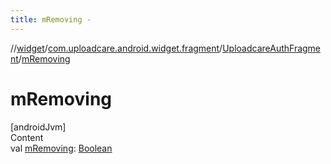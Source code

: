 ```yaml
---
title: mRemoving -
---
```

//[widget](../../index.md)/[com.uploadcare.android.widget.fragment](../index.md)/[UploadcareAuthFragment](index.md)/[mRemoving](m-removing.md)



# mRemoving  
[androidJvm]  
Content  
val [mRemoving](m-removing.md): [Boolean](https://kotlinlang.org/api/latest/jvm/stdlib/kotlin/-boolean/index.html)  



